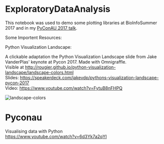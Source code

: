 # ExploratoryDataAnalysis

This notebook was used to demo some plotting libraries at BioInfoSummer 2017 and in my [PyConAU 2017 talk](https://www.youtube.com/watch?v=6d3Yk7a2qYI).


Some Importent Resources:

Python Visualization Landscape:

A clickable adaptation the Python Visualization Landscape slide from Jake VanderPlas' keynote at Pycon 2017. Made with Omnigraffle. <br>
Visible at http://rougier.github.io/python-visualization-landscape/landscape-colors.html <br>
Slides: https://speakerdeck.com/jakevdp/pythons-visualization-landscape-pycon-2017 <br>
Video: https://www.youtube.com/watch?v=FytuB8nFHPQ <br>

![landscape-colors](https://user-images.githubusercontent.com/12536006/46749772-167b7200-cc7c-11e8-9671-fd909b06e401.png)


# Pyconau
Visualising data with Python <br>
https://www.youtube.com/watch?v=6d3Yk7a2qYI
